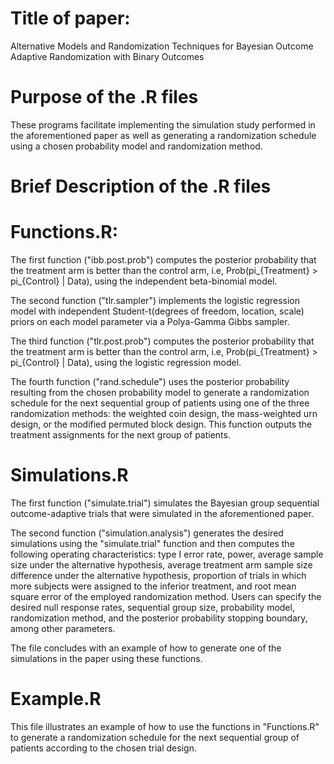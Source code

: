 # Title of paper:
 Alternative Models and Randomization Techniques for Bayesian Outcome Adaptive Randomization with Binary Outcomes
 
# Purpose of the .R files
These programs facilitate implementing the simulation study performed in the aforementioned paper as well as generating a randomization schedule using a chosen probability model and randomization method. 

# Brief Description of the .R files
# Functions.R:
The first function ("ibb.post.prob") computes the posterior probability that the treatment arm is better than the control arm, i.e, Prob(pi_{Treatment} > pi_{Control} | Data), using the independent beta-binomial model.

The second function ("tlr.sampler") implements the logistic regression model with independent Student-t(degrees of freedom, location, scale) priors on each model parameter via a Polya-Gamma Gibbs sampler.

The third function ("tlr.post.prob") computes the posterior probability that the treatment arm is better than the control arm, i.e, Prob(pi_{Treatment} > pi_{Control} | Data), using the logistic regression model.

The fourth function ("rand.schedule") uses the posterior probability resulting from the chosen probability model to generate a randomization schedule for the next sequential group of patients using one of the three randomization methods: the weighted coin design, the mass-weighted urn design, or the modified permuted block design. This function outputs the treatment assignments for the next group of patients.

# Simulations.R
The first function ("simulate.trial") simulates the Bayesian group sequential outcome-adaptive trials that were simulated in the aforementioned paper.

The second function ("simulation.analysis") generates the desired simulations using the "simulate.trial" function and then computes the following operating characteristics: type I error rate, power, average sample size under the alternative hypothesis, average treatment arm sample size difference under the alternative hypothesis, proportion of trials in which more subjects were assigned to the inferior treatment, and root mean square error of the employed randomization method.
Users can specify the desired null response rates, sequential group size, probability model, randomization method, and the posterior probability stopping boundary, among other parameters.

The file concludes with an example of how to generate one of the simulations in the paper using these functions.

# Example.R
This file illustrates an example of how to use the functions in "Functions.R" to generate a randomization schedule for the next sequential group of patients according to the chosen trial design.

